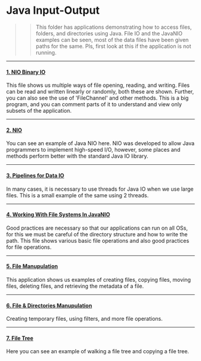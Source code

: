 # Java Input-Output

>>This folder has applications demonstrating how to access files, folders, and directories using Java. File IO and the JavaNIO examples can be seen, 
>>most of the data files have been given paths for the same. Pls, first look at this if the application is not running. 

---

#### [1. NIO Binary IO](1.NIO-Binary-File/src)

This file shows us multiple ways of file opening, reading, and writing. Files can be read and written linearly or randomly, both these are shown. Further, you can also see the use of 'FileChannel' and other methods.
This is a big program, and you can comment parts of it to understand and view only subsets of the application.

---

#### [2. NIO](2.NIO/src)

You can see an example of Java NIO here. NIO was developed to allow Java programmers to implement high-speed I/O, however, some places and methods perform better with the standard Java IO library.

---

#### [3. Pipelines for Data IO](3.Pipe-DataIO/src)

In many cases, it is necessary to use threads for Java IO when we use large files. This is a small example of the same using 2 threads.

---

#### [4. Working With File Systems In JavaNIO](4.Working-With-File-Systems-In-JavaNIO/src)

Good practices are necessary so that our applications can run on all OSs, for this we must be careful of the directory structure and how to write the path. 
This file shows various basic file operations and also good practices for file operations.

---

#### [5. File Manupulation](5.File-Manupulation/src)

This application shows us examples of creating files, copying files, moving files, deleting files, and retrieving the metadata of a file. 

---

#### [6. File & Directories Manupulation](6.File-&-Directories-Manupulation/src)

Creating temporary files, using filters, and more file operations.

---

#### [7. File Tree](7.File-Tree/src)

Here you can see an example of walking a file tree and copying a file tree. 



